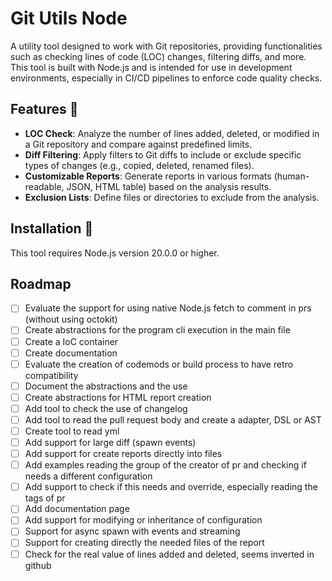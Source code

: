 # Git Utils Node

A utility tool designed to work with Git repositories, providing functionalities such as checking lines of code (LOC) changes, filtering diffs, and more. This tool is built with Node.js and is intended for use in development environments, especially in CI/CD pipelines to enforce code quality checks.

## Features 🚧

- **LOC Check**: Analyze the number of lines added, deleted, or modified in a Git repository and compare against predefined limits.
- **Diff Filtering**: Apply filters to Git diffs to include or exclude specific types of changes (e.g., copied, deleted, renamed files).
- **Customizable Reports**: Generate reports in various formats (human-readable, JSON, HTML table) based on the analysis results.
- **Exclusion Lists**: Define files or directories to exclude from the analysis.


## Installation 🚧

This tool requires Node.js version 20.0.0 or higher.


## Roadmap

- [ ] Evaluate the support for using native Node.js fetch to comment in prs (without using octokit)
- [ ] Create abstractions for the program cli execution in the main file
- [ ] Create a IoC container
- [ ] Create documentation
- [ ] Evaluate the creation of codemods or build process to have retro compatibility
- [ ] Document the abstractions and the use
- [ ] Create abstractions for HTML report creation
- [ ] Add tool to check the use of changelog
- [ ] Add tool to read the pull request body and create a  adapter, DSL or AST
- [ ] Create tool to read yml
- [ ] Add support for large diff (spawn events)
- [ ] Add support for create reports directly into files
- [ ] Add examples reading the group of the creator of pr  and checking if needs a different configuration
- [ ] Add support to check if this needs and override, especially reading the tags of pr
- [ ] Add documentation page
- [ ] Add support for modifying or inheritance of configuration
- [ ] Support for async spawn with events and streaming
- [ ] Support for creating directly the needed files of the report
- [ ] Check for the real value of lines added and deleted, seems inverted in github